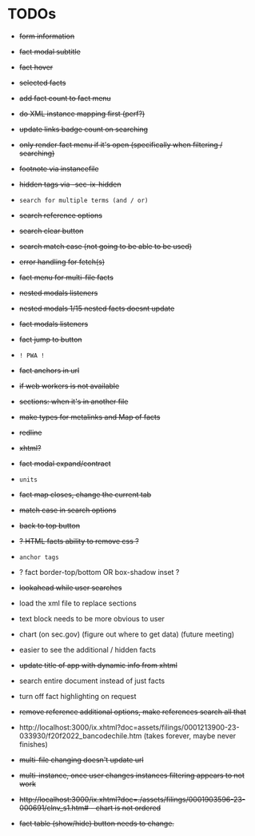 # TODOs

- ~~form information~~

- ~~fact modal subtitle~~

- ~~fact hover~~

- ~~selected facts~~

- ~~add fact count to fact menu~~

- ~~do XML instance mapping first (perf?)~~

- ~~update links badge count on searching~~

- ~~only render fact menu if it's open (specifically when filtering / searching)~~

- ~~footnote via instancefile~~

- ~~hidden tags via -sec-ix-hidden~~

- `search for multiple terms (and / or)`

- ~~search reference options~~

- ~~search clear button~~

- ~~search match case (not going to be able to be used)~~

- ~~error handling for fetch(s)~~

- ~~fact menu for multi-file facts~~

- ~~nested modals listeners~~

- ~~nested modals 1/15 nested facts doesnt update~~

- ~~fact modals listeners~~

- ~~fact jump to button~~

- `! PWA !`

- ~~fact anchors in url~~

- ~~if web workers is not available~~

- ~~sections: when it's in another file~~

- ~~make types for metalinks and Map of facts~~

- ~~redline~~

- ~~xhtml?~~

- ~~fact modal expand/contract~~

- `units`

- ~~fact map closes, change the current tab~~

- ~~match case in search options~~

- ~~back to top button~~

- ~~? HTML facts ability to remove css ?~~

- `anchor tags`

- ? fact border-top/bottom OR box-shadow inset ?

- ~~lookahead while user searches~~

- load the xml file to replace sections

- text block needs to be more obvious to user

- chart (on sec.gov) (figure out where to get data) (future meeting)

- easier to see the additional / hidden facts

- ~~update title of app with dynamic info from xhtml~~

- search entire document instead of just facts

- turn off fact highlighting on request

- ~~remove reference additional options, make references search all that~~

- http://localhost:3000/ix.xhtml?doc=assets/filings/0001213900-23-033930/f20f2022_bancodechile.htm (takes forever, maybe never finishes)

- ~~multi-file changing doesn't update url~~

- ~~multi-instance, once user changes instances filtering appears to not work~~

- ~~http://localhost:3000/ix.xhtml?doc=./assets/filings/0001903596-23-000691/clnv_s1.htm# - chart is not ordered~~

- ~~fact table (show/hide) button needs to change.~~
